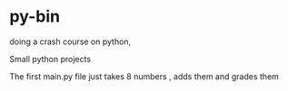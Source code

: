 # py-bin

doing a crash course on python, 

Small python projects

The first main.py file just takes 8 numbers , adds them and grades them

